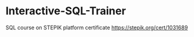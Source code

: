 # Interactive-SQL-Trainer
SQL course on STEPIK platform
certificate
https://stepik.org/cert/1031689

